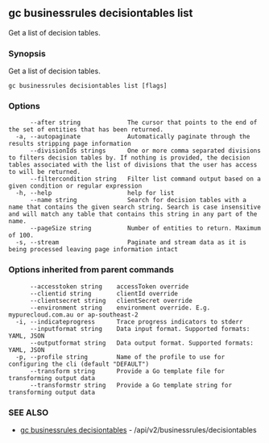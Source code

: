 ## gc businessrules decisiontables list

Get a list of decision tables.

### Synopsis

Get a list of decision tables.

```
gc businessrules decisiontables list [flags]
```

### Options

```
      --after string             The cursor that points to the end of the set of entities that has been returned.
  -a, --autopaginate             Automatically paginate through the results stripping page information
      --divisionIds strings      One or more comma separated divisions to filters decision tables by. If nothing is provided, the decision tables associated with the list of divisions that the user has access to will be returned.
      --filtercondition string   Filter list command output based on a given condition or regular expression
  -h, --help                     help for list
      --name string              Search for decision tables with a name that contains the given search string. Search is case insensitive and will match any table that contains this string in any part of the name.
      --pageSize string          Number of entities to return. Maximum of 100.
  -s, --stream                   Paginate and stream data as it is being processed leaving page information intact
```

### Options inherited from parent commands

```
      --accesstoken string    accessToken override
      --clientid string       clientId override
      --clientsecret string   clientSecret override
      --environment string    environment override. E.g. mypurecloud.com.au or ap-southeast-2
  -i, --indicateprogress      Trace progress indicators to stderr
      --inputformat string    Data input format. Supported formats: YAML, JSON
      --outputformat string   Data output format. Supported formats: YAML, JSON
  -p, --profile string        Name of the profile to use for configuring the cli (default "DEFAULT")
      --transform string      Provide a Go template file for transforming output data
      --transformstr string   Provide a Go template string for transforming output data
```

### SEE ALSO

* [gc businessrules decisiontables](gc_businessrules_decisiontables.html)	 - /api/v2/businessrules/decisiontables


